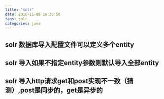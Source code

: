 ```yaml
---
title: "solr"
date: 2016-11-08 16:35:50
tags: solr
categories: java
---
```


## solr 数据库导入配置文件可以定义多个entity

## solr 导入如果不指定entity参数则默认导入全部entity

## solr 导入http请求get和post实现不一致（猜测）,post是同步的，get是异步的


